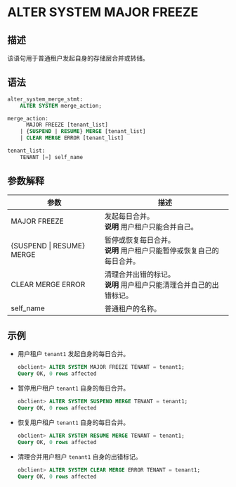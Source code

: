 ALTER SYSTEM MAJOR FREEZE 
==========================



描述 
-----------------------

该语句用于普通租户发起自身的存储层合并或转储。


语法 
-----------------------

```sql
alter_system_merge_stmt:
    ALTER SYSTEM merge_action;

merge_action:
      MAJOR FREEZE [tenant_list]  
    | {SUSPEND | RESUME} MERGE [tenant_list]
    | CLEAR MERGE ERROR [tenant_list]

tenant_list:
    TENANT [=] self_name

```



参数解释 
-------------------------



|          **参数**           |      **描述**      |
|---------------------------|------------------|
| MAJOR FREEZE              | 发起每日合并。<br>**说明** 用户租户只能合并自己。       |
| {SUSPEND \| RESUME} MERGE | 暂停或恢复每日合并。<br>**说明** 用户租户只能暂停或恢复自己的每日合并。       |
| CLEAR MERGE ERROR         | 清理合并出错的标记。<br>**说明** 用户租户只能清理合并自己的出错标记。       |
| self_name               | 普通租户的名称。          |




示例 
-----------------------

* 用户租户 `tenant1` 发起自身的每日合并。

  ```sql
  obclient> ALTER SYSTEM MAJOR FREEZE TENANT = tenant1;
  Query OK, 0 rows affected
  ```

* 暂停用户租户 `tenant1` 自身的每日合并。
  ```sql
  obclient> ALTER SYSTEM SUSPEND MERGE TENANT = tenant1;
  Query OK, 0 rows affected
  ```


* 恢复用户租户 `tenant1` 自身的每日合并。
  ```sql
  obclient> ALTER SYSTEM RESUME MERGE TENANT = tenant1;
  Query OK, 0 rows affected
  ```

* 清理合并用户租户 `tenant1` 自身的出错标记。
  ```sql
  obclient> ALTER SYSTEM CLEAR MERGE ERROR TENANT = tenant1;
  Query OK, 0 rows affected
  ```